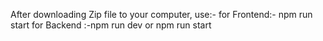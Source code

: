 After downloading Zip file to your computer, use:-
for Frontend:- npm run start
 for Backend :-npm run dev or npm run start
